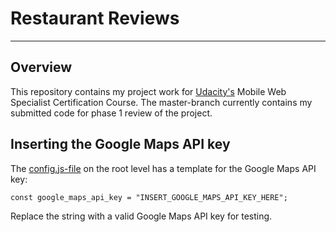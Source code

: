 # Restaurant Reviews
---
## Overview

This repository contains my project work for [Udacity's](https://eu.udacity.com/) Mobile Web Specialist Certification Course. The master-branch currently contains my submitted code for phase 1 review of the project.

## Inserting the Google Maps API key

The [config.js-file](https://github.com/MJRinne/mws-restaurant-stage-1/blob/master/config.js) on the root level has a template for the Google Maps API key:

`const google_maps_api_key = "INSERT_GOOGLE_MAPS_API_KEY_HERE";`

Replace the string with a valid Google Maps API key for testing.
